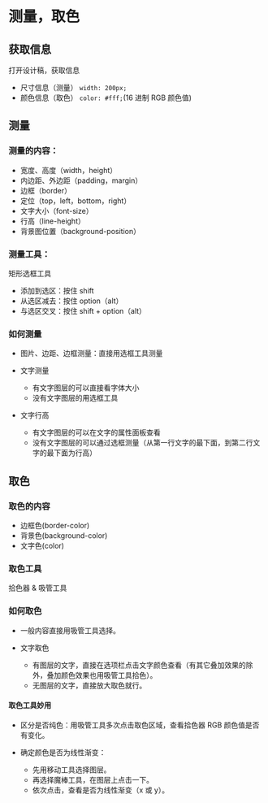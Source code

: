 # 测量，取色

## 获取信息

打开设计稿，获取信息

- 尺寸信息（测量）
  `width: 200px;`
- 颜色信息（取色）
  `color: #fff;`(16 进制 RGB 颜色值)

## 测量

### 测量的内容：

- 宽度、高度（width，height）
- 内边距、外边距（padding，margin）
- 边框（border）
- 定位（top，left，bottom，right）
- 文字大小（font-size）
- 行高（line-height）
- 背景图位置（background-position）

### 测量工具：

矩形选框工具
- 添加到选区：按住 shift
- 从选区减去：按住 option（alt）
- 与选区交叉：按住 shift + option（alt）

### 如何测量

- 图片、边距、边框测量：直接用选框工具测量

- 文字测量
  - 有文字图层的可以直接看字体大小
  - 没有文字图层的用选框工具

- 文字行高
  - 有文字图层的可以在文字的属性面板查看
  - 没有文字图层的可以通过选框测量（从第一行文字的最下面，到第二行文字的最下面为行高）

## 取色

### 取色的内容

- 边框色(border-color)
- 背景色(background-color)
- 文字色(color)

### 取色工具

拾色器 & 吸管工具

### 如何取色

- 一般内容直接用吸管工具选择。

- 文字取色
  - 有图层的文字，直接在选项栏点击文字颜色查看（有其它叠加效果的除外，叠加颜色效果也用吸管工具拾色）。
  - 无图层的文字，直接放大取色就行。

#### 取色工具妙用

- 区分是否纯色：用吸管工具多次点击取色区域，查看拾色器 RGB 颜色值是否有变化。

- 确定颜色是否为线性渐变：
  - 先用移动工具选择图层。
  - 再选择魔棒工具，在图层上点击一下。
  - 依次点击，查看是否为线性渐变（x 或 y）。


                                                                                                                                                                                                                                                                                                                                                                                                                                                                                                                                                                                                                                                                                                                                                                                                                                                                                                                                                                                                                                                                                                                                                                                                                                                                                                                                                                                                                                                                                                                                                                                                                                                                                                                                                                                                                                                                                                                                                                                                                                                                                                                                                                                                                                                                                                                                                                                                                                                                                                                                                                                                                                                                                                                                                                                                                                                                                                                                                                                                                                                                                                                                                                                                                                                                                                                                                                                   